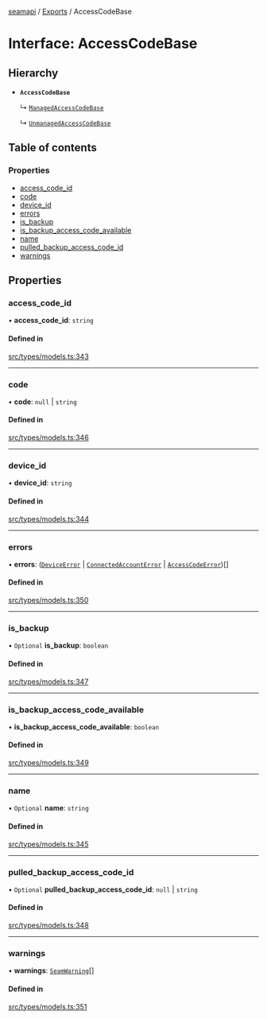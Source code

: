 [seamapi](../README.md) / [Exports](../modules.md) / AccessCodeBase

# Interface: AccessCodeBase

## Hierarchy

- **`AccessCodeBase`**

  ↳ [`ManagedAccessCodeBase`](ManagedAccessCodeBase.md)

  ↳ [`UnmanagedAccessCodeBase`](UnmanagedAccessCodeBase.md)

## Table of contents

### Properties

- [access\_code\_id](AccessCodeBase.md#access_code_id)
- [code](AccessCodeBase.md#code)
- [device\_id](AccessCodeBase.md#device_id)
- [errors](AccessCodeBase.md#errors)
- [is\_backup](AccessCodeBase.md#is_backup)
- [is\_backup\_access\_code\_available](AccessCodeBase.md#is_backup_access_code_available)
- [name](AccessCodeBase.md#name)
- [pulled\_backup\_access\_code\_id](AccessCodeBase.md#pulled_backup_access_code_id)
- [warnings](AccessCodeBase.md#warnings)

## Properties

### access\_code\_id

• **access\_code\_id**: `string`

#### Defined in

[src/types/models.ts:343](https://github.com/seamapi/javascript/blob/main/src/types/models.ts#L343)

___

### code

• **code**: ``null`` \| `string`

#### Defined in

[src/types/models.ts:346](https://github.com/seamapi/javascript/blob/main/src/types/models.ts#L346)

___

### device\_id

• **device\_id**: `string`

#### Defined in

[src/types/models.ts:344](https://github.com/seamapi/javascript/blob/main/src/types/models.ts#L344)

___

### errors

• **errors**: ([`DeviceError`](DeviceError.md) \| [`ConnectedAccountError`](ConnectedAccountError.md) \| [`AccessCodeError`](AccessCodeError.md))[]

#### Defined in

[src/types/models.ts:350](https://github.com/seamapi/javascript/blob/main/src/types/models.ts#L350)

___

### is\_backup

• `Optional` **is\_backup**: `boolean`

#### Defined in

[src/types/models.ts:347](https://github.com/seamapi/javascript/blob/main/src/types/models.ts#L347)

___

### is\_backup\_access\_code\_available

• **is\_backup\_access\_code\_available**: `boolean`

#### Defined in

[src/types/models.ts:349](https://github.com/seamapi/javascript/blob/main/src/types/models.ts#L349)

___

### name

• `Optional` **name**: `string`

#### Defined in

[src/types/models.ts:345](https://github.com/seamapi/javascript/blob/main/src/types/models.ts#L345)

___

### pulled\_backup\_access\_code\_id

• `Optional` **pulled\_backup\_access\_code\_id**: ``null`` \| `string`

#### Defined in

[src/types/models.ts:348](https://github.com/seamapi/javascript/blob/main/src/types/models.ts#L348)

___

### warnings

• **warnings**: [`SeamWarning`](SeamWarning.md)[]

#### Defined in

[src/types/models.ts:351](https://github.com/seamapi/javascript/blob/main/src/types/models.ts#L351)
